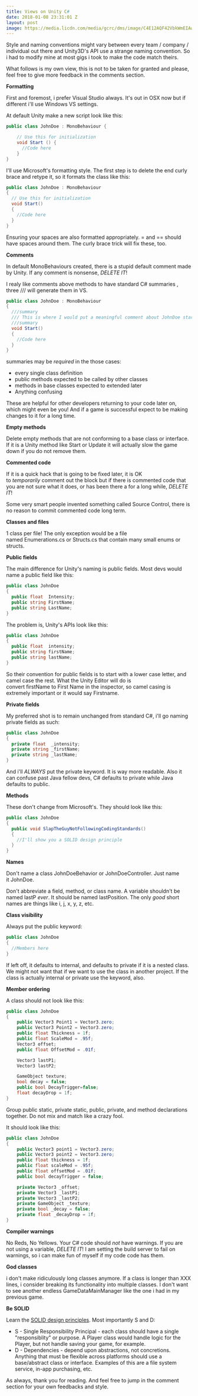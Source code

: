 ```yaml
---
title: Views on Unity C#
date: 2018-01-08 23:31:01 Z
layout: post
image: https://media.licdn.com/media/gcrc/dms/image/C4E12AQF42VbkWmEIAw/article-cover_image-shrink_720_1280/0?e=2131315200&v=beta&t=PBbvLuFwyB7ZxvTZii7Fx1EEervpBdZhin6qBt2aTwo
---
```


Style and naming conventions might vary between every team / company / individual out there and Unity3D's API use a strange naming convention. So i had to modify mine at most gigs i took to make the code match theirs.

What follows is my own view, this is not to be taken for granted and please, feel free to give more feedback in the comments section.

**Formatting**

First and foremost, i prefer Visual Studio always. It's out in OSX now but if different i'll use Windows VS settings.

At default Unity make a new script look like this:

```C#
public class JohnDoe : MonoBehaviour {

	// Use this for initialization
    void Start () {
	  //Code here
	}
}
```

I'll use Microsoft's formatting style. The first step is to delete the end curly brace and retype it, so it formats the class like this:

```C#
public class JohnDoe : MonoBehaviour
{
  // Use this for initialization
  void Start()
  {
    //Code here
  }
}
```
Ensuring your spaces are also formatted appropriately. = and == should have spaces around them. The curly brace trick will fix these, too.

**Comments**

In default MonoBehaviours created, there is a stupid default comment made by Unity. If any comment is nonsense, _DELETE IT_!

I realy like comments above methods to have standard C# summaries , three /// will generate them in VS.

```C#
public class JohnDoe : MonoBehaviour
{
  ///summary
  /// This is where I would put a meaningful comment about JohnDoe starting up.
  ///summary
  void Start()
  {
    //Code here
  }
}
```
summaries may be _required_ in the those cases:

- every single class definition
- public methods expected to be called by other classes
- methods in base classes expected to extended later
- Anything confusing

These are helpful for other developers returning to your code later on, which might even be you! And if a game is successful expect to be making changes to it for a long time.

**Empty methods**

Delete empty methods that are not conforming to a base class or interface. If it is a Unity method like Start or Update it will actually slow the game down if you do not remove them.

**Commented code**

If it is a quick hack that is going to be fixed later, it is OK to _temporarily_ comment out the block but if there is commented code that you are not sure what it does, or has been there a for a long while, _DELETE IT_!

Some very smart people invented something called Source Control, there is no reason to commit commented code long term.

**Classes and files**

1 class per file! The only exception would be a file named Enumerations.cs or Structs.cs that contain many small enums or structs.

**Public fields**

The main difference for Unity's naming is public fields. Most devs would name a public field like this:

```C#
public class JohnDoe
{
  public float  Intensity;
  public string FirstName;
  public string LastName;
}
```
The problem is, Unity's APIs look like this:

```C#
public class JohnDoe
{
  public float  intensity;
  public string firstName;
  public string lastName;
}
```
So their convention for public fields is to start with a lower case letter, and camel case the rest. What the Unity Editor will do is convert firstName to First Name in the inspector, so camel casing is extremely important or it would say Firstname.

**Private fields**

My preferred shot is to remain unchanged from standard C#, i'll go naming private fields as such:

```C#
public class JohnDoe
{
  private float  _intensity;
  private string _firstName;
  private string _lastName;
}
```
And i'll _ALWAYS_ put the private keyword. It is way more readable. Also it can confuse past Java fellow devs, C# defaults to private while Java defaults to public.

**Methods**

These don't change from Microsoft's. They should look like this:

```C#
public class JohnDoe
{
  public void SlapTheGuyNotFollowingCodingStandards()
  {
    //I'll show you a SOLID design principle
  }
}
```

**Names**

Don't name a class JohnDoeBehavior or JohnDoeController. Just name it JohnDoe.

Don't abbreviate a field, method, or class name. A variable shouldn't be named lastP _ever_. It should be named lastPosition. The only _good_ short names are things like i, j, x, y, z, etc.

**Class visibility**

Always put the public keyword:

```C#
public class JohnDoe
{
  //Members here
}
```

If left off, it defaults to internal, and defaults to private if it is a nested class. We might not want that if we want to use the class in another project. If the class is actually internal or private use the keyword, also.

**Member ordering**

A class should not look like this:

```C#
public class JohnDoe
{
	public Vector3 Point1 = Vector3.zero;
	public Vector3 Point2 = Vector3.zero;
	public float Thickness = 1f;
	public float ScaleMod = .95f;
	Vector3 offset;
	public float OffsetMod = .01f;

	Vector3 lastP1;
	Vector3 lastP2;

	GameObject texture;
	bool decay = false;
	public bool DecayTrigger=false;
	float decayDrop = 1f;
}
```

Group public static, private static, public, private, and method declarations together. Do not mix and match like a crazy fool.

It should look like this:

```C#
public class JohnDoe
{
	public Vector3 point1 = Vector3.zero;
	public Vector3 point2 = Vector3.zero;
	public float thickness = 1f;
	public float scaleMod = .95f;
	public float offsetMod = .01f;
	public bool decayTrigger = false;

	private Vector3 _offset;
	private Vector3 _lastP1;
	private Vector3 _lastP2;
	private GameObject _texture;
	private bool _decay = false;
	private float _decayDrop = 1f;
}
```

**Compiler warnings**

No Reds, No Yellows. Your C# code should _not_ have warnings. If you are not using a variable, _DELETE IT_! I am setting the build server to fail on warnings, so i can make fun of myself if my code code has them.

**God classes**

i don't make ridiculously long classes anymore. If a class is longer than XXX lines, i consider breaking its functionality into multiple classes. I don't want to see another endless GameDataMainManager like the one i had in my previous game.

**Be SOLID**

Learn the [SOLID design principles](http://en.wikipedia.org/wiki/SOLID_%28object-oriented_design%29). Most importantly S and D:

- S - Single Responsibility Principal - each class should have a single "responsiblity" or purpose. A Player class would handle logic for the Player, but not handle saving your game, for example.
- D - Dependencies - depend upon abstractions, not concretions. Anything that must be flexible across platforms should use a base/abstract class or interface. Examples of this are a file system service, in-app purchasing, etc.

As always, thank you for reading. And feel free to jump in the comment section for your own feedbacks and style.
